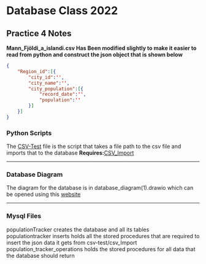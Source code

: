 # Database Class 2022
## Practice 4 Notes
**Mann\_Fjöldi\_a\_islandi.csv Has Been modified slightly to make it easier to read from python and construct the json object that is shown below**

```json
{
	"Region_id":[{
		"city_id":'',
		"city_name":'',
		"city_population":[{
			"record_date":'',
			"population":''
		}]
	}]
}
```
### Python Scripts
The [CSV-Test](https://github.com/Frillion/mysqlDatabases2022/blob/main/Practice4/APIS/CSV-Test.py) file is the script that takes a file path to the csv file and imports that to the database **Requires:**[CSV\_Import](https://github.com/Frillion/mysqlDatabases2022/blob/main/Practice4/APIS/CSV_Import.py)

---
### Database Diagram

The diagram for the database is in database_diagram(1).drawio which can be opened using this [website](https://app.diagrams.net)

---
### Mysql Files

populationTracker creates the database and all its tables<br>
populationtracker inserts holds all the stored procedures that are required to insert the json data it gets from csv-test/csv\_Import<br>
population\_tracker\_operations holds the stored procedures for all data that the database should return
